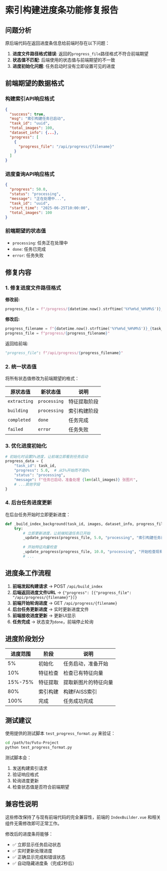 # 索引构建进度条功能修复报告

## 问题分析

原后端代码在返回进度条信息给前端时存在以下问题：

1. **进度文件路径格式错误**: 返回的`progress_file`路径格式不符合前端期望
2. **状态值不匹配**: 后端使用的状态值与前端期望的不一致
3. **进度初始化问题**: 任务启动时没有立即设置可见的进度

## 前端期望的数据格式

### 构建索引API响应格式
```json
{
  "success": true,
  "msg": "索引构建任务已启动",
  "task_id": "uuid",
  "total_images": 100,
  "dataset_info": {...},
  "progress": [
    {
      "progress_file": "/api/progress/{filename}"
    }
  ]
}
```

### 进度查询API响应格式
```json
{
  "progress": 50.0,
  "status": "processing",
  "message": "正在处理中...",
  "task_id": "uuid",
  "start_time": "2025-06-25T10:00:00",
  "total_images": 100
}
```

### 前端期望的状态值
- `processing`: 任务正在处理中
- `done`: 任务已完成
- `error`: 任务失败

## 修复内容

### 1. 修复进度文件路径格式
**修改前:**
```python
progress_file = f"/progress/{datetime.now().strftime('%Y%m%d_%H%M%S')}_{task_id}.json"
```

**修改后:**
```python
progress_filename = f"{datetime.now().strftime('%Y%m%d_%H%M%S')}_{task_id}.json"
progress_file = f"progress/{progress_filename}"
```

返回给前端:
```python
"progress_file": f"/api/progress/{progress_filename}"
```

### 2. 统一状态值
将所有状态值修改为前端期望的格式：

| 原状态值 | 新状态值 | 说明 |
|---------|---------|------|
| `extracting` | `processing` | 特征提取阶段 |
| `building` | `processing` | 索引构建阶段 |
| `completed` | `done` | 任务完成 |
| `failed` | `error` | 任务失败 |

### 3. 优化进度初始化
```python
# 初始化时设置5%进度，让前端立即看到任务启动
progress_data = {
    "task_id": task_id,
    "progress": 5.0,  # 从5%开始而不是0%
    "status": "processing",
    "message": f"任务已启动，准备处理 {len(all_images)} 张图片",
    # ...其他字段
}
```

### 4. 后台任务进度更新
在后台任务开始时立即更新进度：
```python
def _build_index_background(task_id, images, dataset_info, progress_file, distributed):
    try:
        # 立即更新进度，让前端知道任务已开始
        _update_progress(progress_file, 5.0, "processing", "索引构建任务已启动，正在初始化...")
        
        # 开始特征向量检查
        _update_progress(progress_file, 10.0, "processing", "开始检查现有特征向量...")
        # ...
```

## 进度条工作流程

1. **前端发起构建请求** → POST `/api/build_index`
2. **后端返回进度文件URL** → `{"progress": [{"progress_file": "/api/progress/{filename}"}]}`
3. **前端开始轮询进度** → GET `/api/progress/{filename}`
4. **后台任务更新进度** → 实时更新进度文件
5. **前端接收进度更新** → 更新UI显示
6. **任务完成** → 状态变为`done`，前端停止轮询

## 进度阶段划分

| 进度范围 | 阶段 | 说明 |
|---------|------|------|
| 5% | 初始化 | 任务启动，准备开始 |
| 10% | 特征检查 | 检查已有特征向量 |
| 15%-75% | 特征提取 | 提取新图片的特征向量 |
| 80% | 索引构建 | 构建FAISS索引 |
| 100% | 完成 | 任务成功完成 |

## 测试建议

使用提供的测试脚本 `test_progress_format.py` 来验证：

```bash
cd /path/to/Futu-Project
python test_progress_format.py
```

测试脚本会：
1. 发送构建索引请求
2. 验证响应格式
3. 轮询进度更新
4. 检查状态值是否符合前端期望

## 兼容性说明

这些修改保持了与现有前端代码的完全兼容性，前端的 `IndexBuilder.vue` 和相关组件无需修改即可正常工作。

修改后的进度条将能够：
- ✅ 立即显示任务启动状态
- ✅ 实时更新处理进度
- ✅ 正确显示完成和错误状态
- ✅ 自动隐藏进度条（完成2秒后）
